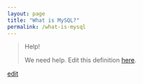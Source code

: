 ```yaml
---
layout: page
title: "What is MySQL?"
permalink: /what-is-mysql
---
```


> Help! 
> 
> We need help. Edit this definition <a href="https://github.com/and-digital/tech-definitions/blob/master/definitions/data/mysql.md">here</a>.

<p class="edit-term"><a href="https://github.com/and-digital/tech-definitions/blob/master/definitions/data/mysql.md">edit</a></p>
